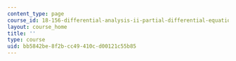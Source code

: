 ```yaml
---
content_type: page
course_id: 18-156-differential-analysis-ii-partial-differential-equations-and-fourier-analysis-spring-2016
layout: course_home
title: ''
type: course
uid: bb5842be-8f2b-cc49-410c-d00121c55b85
---
```

